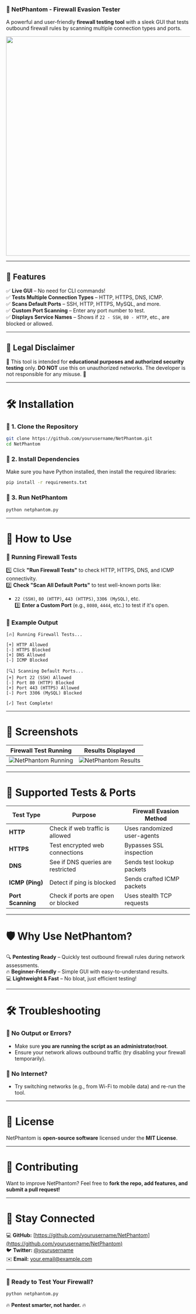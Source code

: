 ### **🚀 NetPhantom - Firewall Evasion Tester**  
A powerful and user-friendly **firewall testing tool** with a sleek GUI that tests outbound firewall rules by scanning multiple connection types and ports.  

<p align="center">
  <img src="https://user-images.githubusercontent.com/s1317y/GUI.png" width="600">
</p>

---

## **📌 Features**  
✅ **Live GUI** – No need for CLI commands!  
✅ **Tests Multiple Connection Types** – HTTP, HTTPS, DNS, ICMP.  
✅ **Scans Default Ports** – SSH, HTTP, HTTPS, MySQL, and more.  
✅ **Custom Port Scanning** – Enter any port number to test.  
✅ **Displays Service Names** – Shows if `22 - SSH`, `80 - HTTP`, etc., are blocked or allowed.    

---

## **📜 Legal Disclaimer**  
🚨 This tool is intended for **educational purposes and authorized security testing** only. **DO NOT** use this on unauthorized networks. The developer is not responsible for any misuse. 🚨  

---

# **🛠 Installation**  

### **🔹 1. Clone the Repository**  
```bash
git clone https://github.com/yourusername/NetPhantom.git
cd NetPhantom
```

### **🔹 2. Install Dependencies**  
Make sure you have Python installed, then install the required libraries:  
```bash
pip install -r requirements.txt
```

### **🔹 3. Run NetPhantom**  
```bash
python netphantom.py
```

---

# **🏃 How to Use**
### **🔹 Running Firewall Tests**
1️⃣ Click **"Run Firewall Tests"** to check HTTP, HTTPS, DNS, and ICMP connectivity.  
2️⃣ **Check "Scan All Default Ports"** to test well-known ports like:  
   - `22 (SSH)`, `80 (HTTP)`, `443 (HTTPS)`, `3306 (MySQL)`, etc.  
3️⃣ **Enter a Custom Port** (e.g., `8080`, `4444`, etc.) to test if it's open.  

### **🔹 Example Output**
```
[🔥] Running Firewall Tests...

[+] HTTP Allowed
[-] HTTPS Blocked
[+] DNS Allowed
[-] ICMP Blocked

[🔍] Scanning Default Ports...
[+] Port 22 (SSH) Allowed
[-] Port 80 (HTTP) Blocked
[+] Port 443 (HTTPS) Allowed
[-] Port 3306 (MySQL) Blocked

[✓] Test Complete!
```

---

# **📌 Screenshots**  
| **Firewall Test Running** | **Results Displayed** |
|-------------------------|--------------------|
| ![NetPhantom Running](https://user-images.githubusercontent.com/s1317y/netphantom-1.png) | ![NetPhantom Results](https://user-images.githubusercontent.com/s1317y/netphantom-2.png) |

---

# **🔧 Supported Tests & Ports**
| **Test Type** | **Purpose** | **Firewall Evasion Method** |
|--------------|------------|-----------------------------|
| **HTTP** | Check if web traffic is allowed | Uses randomized user-agents |
| **HTTPS** | Test encrypted web connections | Bypasses SSL inspection |
| **DNS** | See if DNS queries are restricted | Sends test lookup packets |
| **ICMP (Ping)** | Detect if ping is blocked | Sends crafted ICMP packets |
| **Port Scanning** | Check if ports are open or blocked | Uses stealth TCP requests |

---

# **🛡️ Why Use NetPhantom?**
🔍 **Pentesting Ready** – Quickly test outbound firewall rules during network assessments.  
🔥 **Beginner-Friendly** – Simple GUI with easy-to-understand results.  
💻 **Lightweight & Fast** – No bloat, just efficient testing!  

---

# **🛠 Troubleshooting**
### **🔹 No Output or Errors?**
- Make sure **you are running the script as an administrator/root**.  
- Ensure your network allows outbound traffic (try disabling your firewall temporarily).  

### **🔹 No Internet?**
- Try switching networks (e.g., from Wi-Fi to mobile data) and re-run the tool.  

---

# **📜 License**  
NetPhantom is **open-source software** licensed under the **MIT License**.  

---

# **👥 Contributing**  
Want to improve NetPhantom? Feel free to **fork the repo, add features, and submit a pull request!**  

---

# **📡 Stay Connected**  
💻 **GitHub:** [https://github.com/yourusername/NetPhantom](https://github.com/yourusername/NetPhantom)  
🐦 **Twitter:** [@yourusername](https://twitter.com/yourusername)  
✉️ **Email:** your.email@example.com  

---

### **🚀 Ready to Test Your Firewall?**
```bash
python netphantom.py
```
🔥 **Pentest smarter, not harder.** 🔥  
